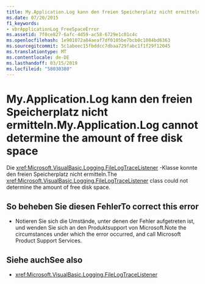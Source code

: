 ```yaml
---
title: My.Application.Log kann den freien Speicherplatz nicht ermitteln.
ms.date: 07/20/2015
f1_keywords:
- vbrApplicationLog_FreeSpaceError
ms.assetid: 7f0ce827-6afc-4d59-ac58-6729e1c01c4c
ms.openlocfilehash: 1e901072a84aeaf7df0105be7bcb0c1084bd6363
ms.sourcegitcommit: 5c1abeec15fbddcc7dbaa729fabc1f1f29f12045
ms.translationtype: MT
ms.contentlocale: de-DE
ms.lasthandoff: 03/15/2019
ms.locfileid: "58030380"
---
```

# <a name="myapplicationlog-cannot-determine-the-amount-of-free-disk-space"></a><span data-ttu-id="55beb-102">My.Application.Log kann den freien Speicherplatz nicht ermitteln.</span><span class="sxs-lookup"><span data-stu-id="55beb-102">My.Application.Log cannot determine the amount of free disk space</span></span>
<span data-ttu-id="55beb-103">Die <xref:Microsoft.VisualBasic.Logging.FileLogTraceListener> -Klasse konnte den freien Speicherplatz nicht ermitteln.</span><span class="sxs-lookup"><span data-stu-id="55beb-103">The <xref:Microsoft.VisualBasic.Logging.FileLogTraceListener> class could not determine the amount of free disk space.</span></span>  
  
## <a name="to-correct-this-error"></a><span data-ttu-id="55beb-104">So beheben Sie diesen Fehler</span><span class="sxs-lookup"><span data-stu-id="55beb-104">To correct this error</span></span>  
  
-   <span data-ttu-id="55beb-105">Notieren Sie sich die Umstände, unter denen der Fehler aufgetreten ist, und wenden Sie sich an den Produktsupport von Microsoft.</span><span class="sxs-lookup"><span data-stu-id="55beb-105">Note the circumstances under which the error occurred, and call Microsoft Product Support Services.</span></span>  
  
## <a name="see-also"></a><span data-ttu-id="55beb-106">Siehe auch</span><span class="sxs-lookup"><span data-stu-id="55beb-106">See also</span></span>

- <xref:Microsoft.VisualBasic.Logging.FileLogTraceListener>
